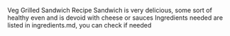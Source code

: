 Veg Grilled Sandwich Recipe
Sandwich is very delicious, some sort of healthy even and is devoid with cheese or sauces
Ingredients needed are listed in ingredients.md, you can check if needed